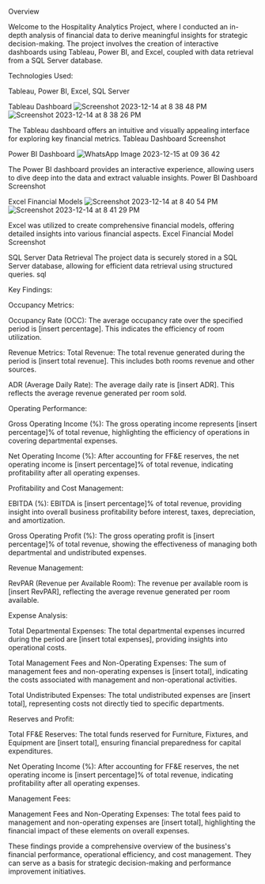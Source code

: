 Overview

Welcome to the Hospitality Analytics Project, where I conducted an in-depth analysis of financial data to derive meaningful insights for strategic decision-making. The project involves the creation of interactive dashboards using Tableau, Power BI, and Excel, coupled with data retrieval from a SQL Server database.

Technologies Used:

Tableau,
Power BI,
Excel,
SQL Server


Tableau Dashboard
![Screenshot 2023-12-14 at 8 38 48 PM](https://github.com/mohitpandey28/Hospitality-Analytics/assets/149960816/ec58fc69-71e2-4a16-8450-d596ab95d714)
![Screenshot 2023-12-14 at 8 38 26 PM](https://github.com/mohitpandey28/Hospitality-Analytics/assets/149960816/fc209466-c39d-4bfb-9464-32faef6d9e55)



The Tableau dashboard offers an intuitive and visually appealing interface for exploring key financial metrics.
Tableau Dashboard Screenshot

Power BI Dashboard
![WhatsApp Image 2023-12-15 at 09 36 42](https://github.com/mohitpandey28/Hospitality-Analytics/assets/149960816/4b7297cf-86f3-451f-8a49-a756b0bf51ec)

The Power BI dashboard provides an interactive experience, allowing users to dive deep into the data and extract valuable insights.
Power BI Dashboard Screenshot

Excel Financial Models
![Screenshot 2023-12-14 at 8 40 54 PM](https://github.com/mohitpandey28/Hospitality-Analytics/assets/149960816/eb572402-c429-4b03-9c9c-33216d3b2d2b)
![Screenshot 2023-12-14 at 8 41 29 PM](https://github.com/mohitpandey28/Hospitality-Analytics/assets/149960816/052a4eee-82c6-4a4f-9fdf-8d54fe5e81b7)


Excel was utilized to create comprehensive financial models, offering detailed insights into various financial aspects.
Excel Financial Model Screenshot

SQL Server Data Retrieval
The project data is securely stored in a SQL Server database, allowing for efficient data retrieval using structured queries.
sql


Key Findings:

Occupancy Metrics:

Occupancy Rate (OCC): The average occupancy rate over the specified period is [insert percentage]. This indicates the efficiency of room utilization.

Revenue Metrics:
Total Revenue: The total revenue generated during the period is [insert total revenue]. This includes both rooms revenue and other sources.

ADR (Average Daily Rate): The average daily rate is [insert ADR]. This reflects the average revenue generated per room sold.

Operating Performance:

Gross Operating Income (%): The gross operating income represents [insert percentage]% of total revenue, highlighting the efficiency of operations in covering departmental expenses.

Net Operating Income (%): After accounting for FF&E reserves, the net operating income is [insert percentage]% of total revenue, indicating profitability after all operating expenses.

Profitability and Cost Management:

EBITDA (%): EBITDA is [insert percentage]% of total revenue, providing insight into overall business profitability before interest, taxes, depreciation, and amortization.

Gross Operating Profit (%): The gross operating profit is [insert percentage]% of total revenue, showing the effectiveness of managing both departmental and undistributed expenses.

Revenue Management:

RevPAR (Revenue per Available Room): The revenue per available room is [insert RevPAR], reflecting the average revenue generated per room available.

Expense Analysis:

Total Departmental Expenses: The total departmental expenses incurred during the period are [insert total expenses], providing insights into operational costs.

Total Management Fees and Non-Operating Expenses: The sum of management fees and non-operating expenses is [insert total], indicating the costs associated with management and non-operational activities.

Total Undistributed Expenses: The total undistributed expenses are [insert total], representing costs not directly tied to specific departments.

Reserves and Profit:

Total FF&E Reserves: The total funds reserved for Furniture, Fixtures, and Equipment are [insert total], ensuring financial preparedness for capital expenditures.

Net Operating Income (%): After accounting for FF&E reserves, the net operating income is [insert percentage]% of total revenue, indicating profitability after all operating expenses.

Management Fees:

Management Fees and Non-Operating Expenses: The total fees paid to management and non-operating expenses are [insert total], highlighting the financial impact of these elements on overall expenses.

These findings provide a comprehensive overview of the business's financial performance, operational efficiency, and cost management. They can serve as a basis for strategic decision-making and performance improvement initiatives.
